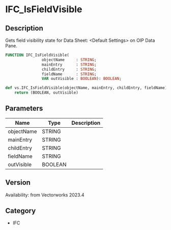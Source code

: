 # IFC_IsFieldVisible

## Description
Gets field visibility state for Data Sheet: &lt;Default Settings&gt; on OIP Data Pane.

```pascal
FUNCTION IFC_IsFieldVisible(
				objectName     : STRING;
				mainEntry      : STRING;
				childEntry     : STRING;
				fieldName      : STRING;
				VAR outVisible : BOOLEAN): BOOLEAN;
```

```python
def vs.IFC_IsFieldVisible(objectName, mainEntry, childEntry, fieldName):
    return (BOOLEAN, outVisible)
```

## Parameters
|Name|Type|Description|
|---|---|---|
|objectName|STRING|   |
|mainEntry|STRING|   |
|childEntry|STRING|   |
|fieldName|STRING|   |
|outVisible|BOOLEAN|   |

## Version
Availability: from Vectorworks 2023.4

## Category
* IFC

